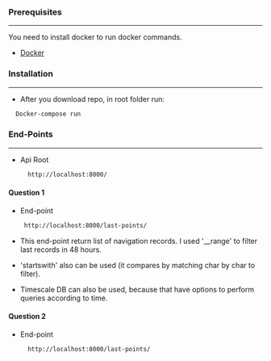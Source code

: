 
### Prerequisites

----

You need to install docker to run docker commands.
* [Docker](https://www.docker.com/get-started)
 
### Installation

----

 - After you download repo, in root folder run:
  ```sh
    Docker-compose run
  ```

### End-Points

----

* Api Root
  ```sh
    http://localhost:8000/
  ```
    
#### Question 1

*  End-point
    ```sh
     http://localhost:8000/last-points/
   ```
* This end-point return list of navigation records. I used '__range' to filter last records in 48 hours.


* 'startswith' also can be used (it compares by matching char by char to filter).


* Timescale DB can also be used, because that have options to perform queries according to time.


#### Question 2

*  End-point
    ```sh
      http://localhost:8000/last-points/
    ```